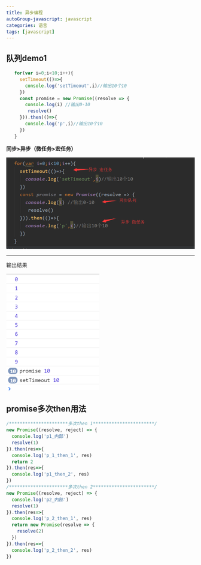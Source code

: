 ```yaml
---
title: 异步编程
autoGroup-javascript: javascript  
categories: 语言
tags: [javascript]
--- 
```

 
<Meta/>  
 
## 队列demo1
```js
   for(var i=0;i<10;i++){
     setTimeout(()=>{
       console.log('setTimeout',i)//输出10个10
     })
     const promise = new Promise((resolve => {
       console.log(i) //输出0-10
        resolve()
     })).then(()=>{
       console.log('p',i)//输出10个10
     })
   }
``` 
**同步>异步（微任务>宏任务）**  
  
![](../.vuepress/public/img/asyncSet.png) 

---  

输出结果  

![](../.vuepress/public/img/javascript/asyncCon.png)

## promise多次then用法
```js
/**********************多次then 1***********************/
new Promise((resolve, reject) => {
  console.log('p1_内部')
  resolve(1)
}).then(res=>{
  console.log('p_1_then_1', res)
  return 2
}).then(res=>{
  console.log('p1_then_2', res)
})
/**********************多次then 2***********************/
new Promise((resolve, reject) => {
  console.log('p2_内部')
  resolve(1)
}).then(res=>{
  console.log('p_2_then_1', res)
  return new Promise(resolve => {
    resolve(2)
  })
}).then(res=>{
  console.log('p_2_then_2', res)
})
```